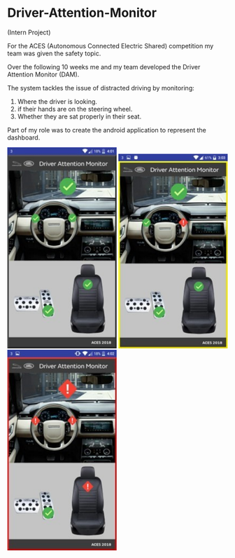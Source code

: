 # Driver-Attention-Monitor

(Intern Project)

For the ACES (Autonomous Connected Electric Shared) competition my team was given the safety topic. 

Over the following 10 weeks me and my team developed the Driver Attention Monitor (DAM). 

The system tackles the issue of distracted driving by monitoring:

1. Where the driver is looking.
2. if their hands are on the steering wheel.
3. Whether they are sat properly in their seat.

Part of my role was to create the android application to represent the dashboard.

<p float="left">
  <img src="13.jpg" width="250" />
  <img src="14.jpg" width="250" />
  <img src="15.jpg" width="250" />
</p>
